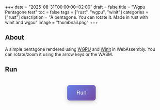 +++
date = "2025-08-31T00:00:00+02:00"
draft = false
title = "Wgpu Pentagone test"
toc = false
tags = ["rust", "wgpu", "winit"]
categories = ["rust"]
description = "A pentagone. You can rotate it. Made in rust with winit and wgpu"
image = "thumbnail.png"
+++

## About

A simple pentagone rendered using [WGPU](https://crates.io/crates/wgpu) and [Winit](https://crates.io/crates/winit) in WebAssembly.
You can rotate/zoom it using the arrow keys or the WASM.

## Run

<div style="text-align: center; margin: 40px 0;">
    <button id="play-button" style="padding: 15px 30px; font-size: 18px; background: linear-gradient(135deg, #667eea 0%, #764ba2 100%); color: white; border: none; border-radius: 8px; cursor: pointer; box-shadow: 0 4px 15px rgba(0,0,0,0.2); transition: all 0.3s ease;">
        Run
    </button>
</div>

<script type="module">
    import init from './wgpu_test.js';

    let gameInitialized = false;

    document.getElementById('play-button').addEventListener('click', async () => {
        if (!gameInitialized) {
            // Initialize the game
            await init();
            gameInitialized = true;
        }

        // Wait for canvas to be created
        const checkForCanvas = setInterval(() => {
            const canvas = document.getElementById('wgpu-canvas');
            if (canvas) {
                clearInterval(checkForCanvas);

                // Request fullscreen
                if (canvas.requestFullscreen) {
                    canvas.requestFullscreen();
                } else if (canvas.webkitRequestFullscreen) {
                    canvas.webkitRequestFullscreen();
                } else if (canvas.msRequestFullscreen) {
                    canvas.msRequestFullscreen();
                }

                // Style for fullscreen
                canvas.style.width = '100vw';
                canvas.style.height = '100vh';
                canvas.style.display = 'block';
            }
        }, 100);
    });
</script>

<style>
    #play-button:hover {
        transform: translateY(-2px);
        box-shadow: 0 6px 20px rgba(0,0,0,0.3);
    }

    #play-button:active {
        transform: translateY(0);
    }

    #wgpu-canvas {
        background: #000;
    }
</style>


